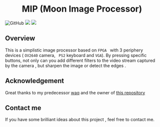 # <center> MIP (Moon Image Processor)

![GitHub](https://img.shields.io/github/license/K-D-B/A-simplistic-image-processor-based-on-FPGA)   <img src="https://img.shields.io/badge/powered by-ddl-brightgreen">   <img src="https://img.shields.io/github/languages/top/K-D-B/A-simplistic-image-processor-based-on-FPGA">   

## Overview

This is a simplistic image processor based on ```FPGA ``` with 3 periphery devices ( ```OV2640``` camera, ``` PS2``` keyboard and ```VGA```). By pressing specific buttons, not only can you add different filters to the video stream captured by the camera , but sharpen the image or detect the edges .

## Acknowledgement

Great thanks to my predecessor [waq](https://github.com/wswaq) and the owner of [this repository](https://github.com/pengchengwei54610/Digital-Logic-BIG-HW)

## Contact me

If you have some brilliant ideas about this project , feel free to contact me.







